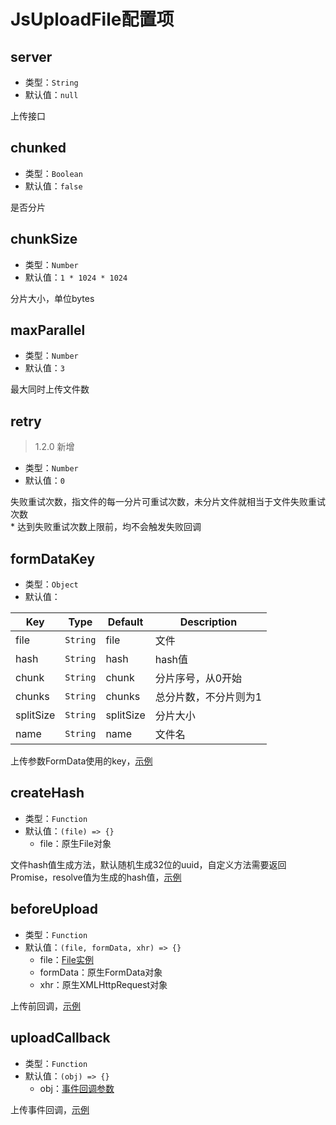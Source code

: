 # JsUploadFile配置项

## server

+ 类型：`String`
+ 默认值：`null`

上传接口

## chunked

+ 类型：`Boolean`
+ 默认值：`false`

是否分片

## chunkSize

+ 类型：`Number`
+ 默认值：`1 * 1024 * 1024`

分片大小，单位bytes

## maxParallel

+ 类型：`Number`
+ 默认值：`3`

最大同时上传文件数

## retry

> 1.2.0 新增

+ 类型：`Number`
+ 默认值：`0`

失败重试次数，指文件的每一分片可重试次数，未分片文件就相当于文件失败重试次数
<br>* 达到失败重试次数上限前，均不会触发失败回调

## formDataKey

+ 类型：`Object`
+ 默认值：

| Key | Type | Default | Description |
| --- | --- | --- | --- |
| file | `String` | file | 文件 |
| hash | `String` | hash | hash值 |
| chunk | `String` | chunk | 分片序号，从0开始 |
| chunks | `String` | chunks | 总分片数，不分片则为1 |
| splitSize | `String` | splitSize | 分片大小 |
| name | `String` | name | 文件名 |

上传参数FormData使用的key，[示例](/v1/example/eg-formDataKey.md)

## createHash

+ 类型：`Function`
+ 默认值：`(file) => {}`
  + file：原生File对象

文件hash值生成方法，默认随机生成32位的uuid，自定义方法需要返回Promise，resolve值为生成的hash值，[示例](/v1/example/eg-createHash.md)

## beforeUpload

+ 类型：`Function`
+ 默认值：`(file, formData, xhr) => {}`
  + file：[File实例](/v1/usage/file-attr.md)
  + formData：原生FormData对象
  + xhr：原生XMLHttpRequest对象

上传前回调，[示例](/v1/example/eg-beforeUpload.md)

## uploadCallback

+ 类型：`Function`
+ 默认值：`(obj) => {}`
  + obj：[事件回调参数](/v1/usage/cb-params.md)

上传事件回调，[示例](/v1/example/eg-uploadCallback.md)
